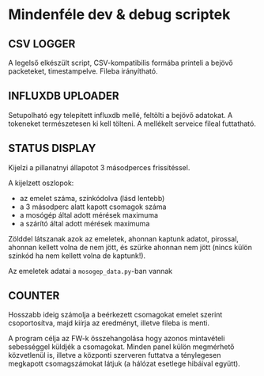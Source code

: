 # Mindenféle dev & debug scriptek

## CSV LOGGER
A legelső elkészült script, CSV-kompatibilis formába printeli a bejövő packeteket, timestampelve. Fileba irányítható.

## INFLUXDB UPLOADER
Setupolható egy telepített influxdb mellé, feltölti a bejövő adatokat. A tokeneket természetesen ki kell tölteni. A mellékelt serveice fileal futtatható.

## STATUS DISPLAY
Kijelzi a pillanatnyi állapotot 3 másodperces frissítéssel.

A kijelzett oszlopok:
- az emelet száma, színkódolva (lásd lentebb)
- a 3 másodperc alatt kapott csomagok száma
- a mosógép által adott mérések maximuma
- a szárító által adott mérések maximuma

Zölddel látszanak azok az emeletek, ahonnan kaptunk adatot, pirossal, ahonnan kellett volna de nem jött, és szürke ahonnan nem jött (nincs külön színkód ha nem kellett volna de kaptunk!).

Az emeletek adatai a `mosogep_data.py`-ban vannak

## COUNTER

Hosszabb ideig számolja a beérkezett csomagokat emelet szerint csoportosítva, majd kiírja az eredményt, illetve fileba is menti.

A program célja az FW-k összehangolása hogy azonos mintavételi sebességgel küldjék a csomagokat. Minden panel külön megmérhető közvetlenül is, illetve a központi szerveren futtatva a ténylegesen megkapott csomagszámokat látjuk (a hálózat esetlege hibáival együtt).
